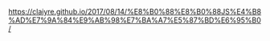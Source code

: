 https://claiyre.github.io/2017/08/14/%E8%B0%88%E8%B0%88JS%E4%B8%AD%E7%9A%84%E9%AB%98%E7%BA%A7%E5%87%BD%E6%95%B0/


